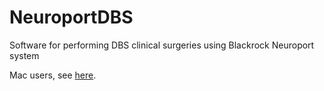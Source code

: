 # NeuroportDBS
Software for performing DBS clinical surgeries using Blackrock Neuroport system

Mac users, see [here](http://support.blackrockmicro.com/KB/View/168747-using-cbmex-on-osx).

